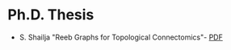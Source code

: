 
# Ph.D. Thesis
* S. Shailja "Reeb Graphs for Topological Connectomics"- [PDF](https://ss-shailja.github.io/UCSB_ECE_Dissertation.pdf)


